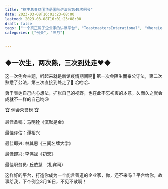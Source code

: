 ```yaml
---
title: "槟中总青商团华语国际讲演会第49次例会"
date: 2023-03-08T16:01:23+08:00
lastmod: 2023-03-08T16:01:23+08:00
draft: false
tags: ["一个真正属于企业家的讲演平台", "ToastmastersInterational", "WhereLeadersAreMade", "马明铨", "谭裕兴", "林其恩", "李伟斌", "丘依慧"]
categories: ["例会", "三月"]


---
```


## ◆一次生，两次熟，三次到处走❤◆

这一次例会主题，听起来就是新馆疫情期间啊🤣 第一次会陌生而奉公守法，第二次熟悉了公法，第三次直接到处走了🤣 哈哈哈.. 

勇于表达自己内心想法，扩张自己的视野，也在此不忘初衷的本意，久而久之就会成就不一样的自己哟😘

🏆 例会荣誉榜 🏆

最佳备稿：马明铨《沉默是金》

最佳评估：谭裕兴

最佳即兴: 林其恩《三间名牌大学》

最佳即兴: 李伟斌《初恋》

最佳职务员: 丘依慧 （礼宾司）

这样好的平台，打造你成为一个能言善道的企业家，你，还不来吗？平台给你，故事给我，下个例会3月16日，不见不散啊！